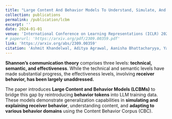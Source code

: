 ```yaml
---
title: "Large Content And Behavior Models To Understand, Simulate, And Optimize Content And Behavior"
collection: publications
permalink: /publication/lcbm
excerpt: ''
date: 2024-01-01
venue: 'International Conference on Learning Representations (ICLR) 2024 — Spotlight'
# paperurl: 'https://arxiv.org/pdf/2309.00359.pdf'
link: 'https://arxiv.org/abs/2309.00359'
citation: 'Ashmit Khandelwal, Aditya Agrawal, Aanisha Bhattacharyya, Yaman K Singla, Somesh Singh, Uttaran Bhattacharya, Ishita Dasgupta, Stefano Petrangeli, Rajiv Ratn Shah, Changyou Chen, Balaji Krishnamurthy, 2023. &quot;Large Content And Behavior Models To Understand, Simulate, And Optimize Content And Behavior&quot;, <i>ICLR 2024</i> doi.org/10.48550/arXiv.2309.00359'
---
```

**Shannon’s communication theory** comprises three levels: **technical, semantic, and effectiveness**. While the technical and semantic levels have made substantial progress, the effectiveness levels, involving **receiver behavior, has been largely unaddressed.**

The paper introduces **Large Content and Behavior Models (LCBMs)** to bridge this gap by reintroducing **behavior tokens** into LLM training data. These models demonstrate generalization capabilities in **simulating and explaining receiver behavior**, understanding content, and **adapting to various behavior domains** using the Content Behavior Corpus (CBC).
